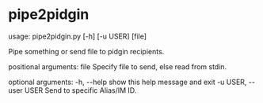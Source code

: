 pipe2pidgin
===========

usage: pipe2pidgin.py [-h] [-u USER] [file]

Pipe something or send file to pidgin recipients.

positional arguments:
  file                  Specify file to send, else read from stdin.

optional arguments:
  -h, --help            show this help message and exit
  -u USER, --user USER  Send to specific Alias/IM ID.
